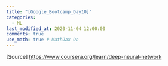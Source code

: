 ```yaml
---
title: "[Google_Bootcamp_Day10]"
categories: 
  - ML
last_modified_at: 2020-11-04 12:00:00
comments: true
use_math: true # MathJax On
---
```



[Source] https://www.coursera.org/learn/deep-neural-network
